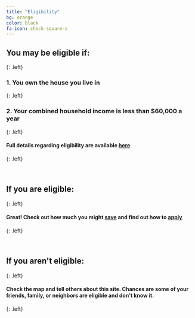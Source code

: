 ```yaml
---
title: "Eligibility"
bg: orange
color: black
fa-icon: check-square-o
---
```


## You **may** be eligible if:
{: .left}

### 1. You own the house you live in
{: .left}

### 2. Your combined household income is less than $60,000 a year
{: .left}

#### Full details regarding eligibility are available <a href="http://dat.maryland.gov/realproperty/Pages/Homeowners'-Property-Tax-Credit-Program.aspx" target="_blank">**here**</a>
{: .left}

<br>

## If you **are** eligible:
{: .left}

#### Great! Check out how much you might [**save**](#calculator) and find out how to [**apply**](#apply)
{: .left}

<br> 

## If you **aren't** eligible:
{: .left}

#### Check the map and tell others about this site.  Chances are some of your friends, family, or neighbors are eligible and don't know it.
{: .left}

